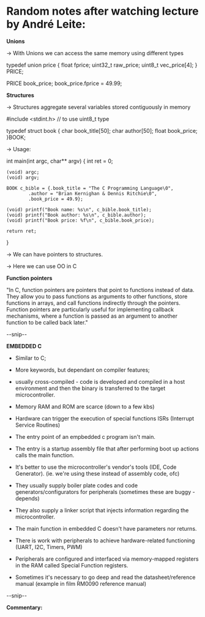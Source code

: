 # Random notes after watching lecture by André Leite:

**Unions**

-> With Unions we can access the same memory using different types

typedef union price {
	float fprice;
	uint32_t raw_price;
	uint8_t vec_price[4];
} PRICE;

PRICE book_price;
book_price.fprice = 49.99; 

**Structures**

-> Structures aggregate several variables stored contiguously in memory

#include <stdint.h>  // to use uint8_t type

typedef struct book
{
	char book_title[50];
	char author[50];
	float book_price;
}BOOK;

-> Usage:

int main(int argc, char** argv)
{
	int ret = 0;

	(void) argc;
	(void) argv;

	BOOK c_bible = {.book_title = "The C Programming Language\0",
			.author = "Brian Kernighan & Dennis Ritchie\0",
			.book_price = 49.9};

	(void) printf("Book name: %s\n", c_bible.book_title);
	(void) printf("Book author: %s\n", c_bible.author);
	(void) printf("Book price: %f\n", c_bible.book_price);

	return ret;
}

-> We can have pointers to structures.

-> Here we can use OO in C

**Function pointers**

"In C, function pointers are pointers that point to functions instead of data. They allow you to pass functions as arguments to other functions, store functions in arrays, and call functions indirectly through the pointers. Function pointers are particularly useful for implementing callback mechanisms, where a function is passed as an argument to another function to be called back later."

--snip--

**EMBEDDED C**

- Similar to C;

- More keywords, but dependant on compiler features;

- usually cross-compiled - code is developed and compiled in a host environment and then the binary is transferred to the target microcontroller.

- Memory RAM and ROM are scarce (down to a few kbs)

- Hardware can trigger the execution of special functions ISRs (Interrupt Service Routines)

- The entry point of an empbedded c program isn't main.

- The entry is a startup assembly file that after performing boot up actions calls the main function.

- It's better to use the microcontroller's vendor's tools (IDE, Code Generator). (ie. we're using these instead of assembly code, ofc)

- They usually supply boiler plate codes and code generators/configurators for peripherals (sometimes these are buggy - depends)

- They also supply a linker script that injects information regarding the microcontroller.

- The main function in embedded C doesn't have parameters nor returns.

- There is work with peripherals to achieve hardware-related functioning (UART, I2C, Timers, PWM)

- Peripherals are configured and interfaced via memory-mapped registers in the RAM called Special Function registers.

- Sometimes it's necessary to go deep and read the datasheet/reference manual
(example in film RM0090 reference manual)

--snip--

**Commentary:**



